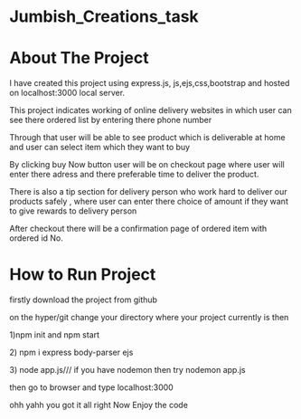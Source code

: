 # Jumbish_Creations_task
<h1>About The Project</h1>
<p>I have created this project using express.js, js,ejs,css,bootstrap and hosted on localhost:3000 local server.</p>
<p>This project indicates working of online delivery websites in which user can see there ordered list by entering there phone number </p>
<p>Through that user will be able to see product which is deliverable at home and user can select item which they want to buy </p>
<p>By clicking buy Now button user will be on checkout page where user will enter there adress and there preferable time to deliver the product. </p>
<p>There is also a tip section for delivery person who work hard to deliver our products safely , where user can enter there choice of amount if they want to give rewards to delivery person </p>
<p>After checkout there will be a confirmation page of ordered item with ordered id No. </p>
<h1>How to Run Project</h1>
<p>firstly download the project from github</p>
<p> on the hyper/git change your directory where your project currently is then</p>
<p>1)npm init and npm start</p>
<p>2) npm i express body-parser ejs </p>
<p> 3) node app.js/// if you have nodemon then try nodemon app.js</p>
<p>then go to browser and type localhost:3000 </p>
<p>ohh yahh you got it all right Now Enjoy the code </p>
